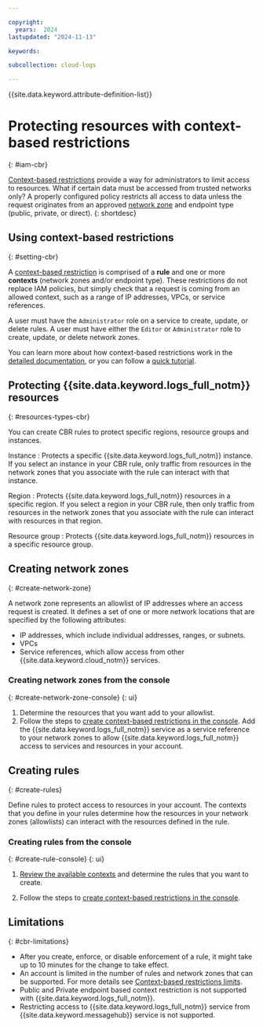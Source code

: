 ```yaml
---

copyright:
  years:  2024
lastupdated: "2024-11-13"

keywords:

subcollection: cloud-logs

---
```


{{site.data.keyword.attribute-definition-list}}

# Protecting resources with context-based restrictions
{: #iam-cbr}

[Context-based restrictions](/docs/account?topic=account-context-restrictions-whatis&interface=ui) provide a way for administrators to limit access to resources. What if certain data must be accessed from trusted networks only? A properly configured policy restricts all access to data unless the request originates from an approved [network zone](/docs/account?topic=account-context-restrictions-whatis&interface=ui#network-zones-whatis) and endpoint type (public, private, or direct).
{: shortdesc}

## Using context-based restrictions
{: #setting-cbr}

A [context-based restriction](/docs/account?topic=account-context-restrictions-whatis&interface=ui) is comprised of a **rule** and one or more **contexts** (network zones and/or endpoint type). These restrictions do not replace IAM policies, but simply check that a request is coming from an allowed context, such as a range of IP addresses, VPCs, or service references.

A user must have the `Administrator` role on a service to create, update, or delete rules.  A user must have either the `Editor` or `Administrator` role to create, update, or delete network zones.

You can learn more about how context-based restrictions work in the [detailed documentation](/docs/account?topic=account-context-restrictions-create&interface=ui), or you can follow a [quick tutorial](/docs/cloud-logs?topic=cloud-logs-iam-cbr-tutorial).

## Protecting {{site.data.keyword.logs_full_notm}} resources
{: #resources-types-cbr}

You can create CBR rules to protect specific regions, resource groups and instances.

Instance
:   Protects a specific {{site.data.keyword.logs_full_notm}} instance. If you select an instance in your CBR rule, only traffic from resources in the network zones that you associate with the rule can interact with that instance.

Region
:   Protects {{site.data.keyword.logs_full_notm}} resources in a specific region. If you select a region in your CBR rule, then only traffic from resources in the network zones that you associate with the rule can interact with resources in that region.

Resource group
:   Protects {{site.data.keyword.logs_full_notm}} resources in a specific resource group.

## Creating network zones
{: #create-network-zone}

A network zone represents an allowlist of IP addresses where an access request is created. It defines a set of one or more network locations that are specified by the following attributes:

* IP addresses, which include individual addresses, ranges, or subnets.
* VPCs
* Service references, which allow access from other {{site.data.keyword.cloud_notm}} services.

### Creating network zones from the console
{: #create-network-zone-console}
{: ui}

1. Determine the resources that you want add to your allowlist.
2. Follow the steps to [create context-based restrictions in the console](/docs/account?topic=account-context-restrictions-create). Add the {{site.data.keyword.logs_full_notm}} service as a service reference to your network zones to allow {{site.data.keyword.logs_full_notm}} access to services and resources in your account.


## Creating rules
{: #create-rules}

Define rules to protect access to resources in your account. The contexts that you define in your rules determine how the resources in your network zones (allowlists) can interact with the resources defined in the rule.

### Creating rules from the console
{: #create-rule-console}
{: ui}

1. [Review the available contexts](#resources-types-cbr) and determine the rules that you want to create.

2. Follow the steps to [create context-based restrictions in the console](/docs/account?topic=account-context-restrictions-create).


## Limitations
{: #cbr-limitations}

- After you create, enforce, or disable enforcement of a rule, it might take up to 10 minutes for the change to take effect.
- An account is limited in the number of rules and network zones that can be supported. For more details see [Context-based restrictions limits](/docs/account?topic=account-context-restrictions-whatis#cbr-limits).
- Public and Private endpoint based context restriction is not supported with {{site.data.keyword.logs_full_notm}}.
- Restricting access to {{site.data.keyword.logs_full_notm}} service from {{site.data.keyword.messagehub}} service is not supported.
  

